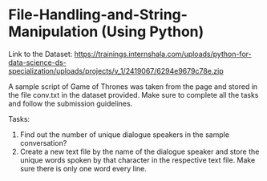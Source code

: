 # File-Handling-and-String-Manipulation (Using Python)

Link to the Dataset:
https://trainings.internshala.com/uploads/python-for-data-science-ds-specialization/uploads/projects/v_1/2419067/6294e9679c78e.zip

A sample script of Game of Thrones was taken from the page and stored in the file conv.txt
in the dataset provided. Make sure to complete all the tasks and follow the submission
guidelines.

Tasks:
1. Find out the number of unique dialogue speakers in the sample conversation?
2. Create a new text file by the name of the dialogue speaker and store the unique words
spoken by that character in the respective text file. Make sure there is only one word
every line.
